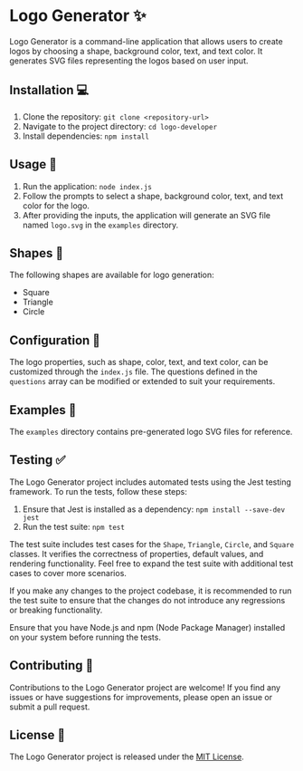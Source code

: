 # Logo Generator ✨

Logo Generator is a command-line application that allows users to create logos by choosing a shape, background color, text, and text color. It generates SVG files representing the logos based on user input. 

## Installation 💻

1. Clone the repository: `git clone <repository-url>`
2. Navigate to the project directory: `cd logo-developer`
3. Install dependencies: `npm install`

## Usage 🚀

1. Run the application: `node index.js`
2. Follow the prompts to select a shape, background color, text, and text color for the logo.
3. After providing the inputs, the application will generate an SVG file named `logo.svg` in the `examples` directory.

## Shapes 📐

The following shapes are available for logo generation:

- Square
- Triangle
- Circle

## Configuration 🔧

The logo properties, such as shape, color, text, and text color, can be customized through the `index.js` file. The questions defined in the `questions` array can be modified or extended to suit your requirements.

## Examples 👀

The `examples` directory contains pre-generated logo SVG files for reference.

## Testing ✅

The Logo Generator project includes automated tests using the Jest testing framework. To run the tests, follow these steps:

1. Ensure that Jest is installed as a dependency: `npm install --save-dev jest`
2. Run the test suite: `npm test`

The test suite includes test cases for the `Shape`, `Triangle`, `Circle`, and `Square` classes. It verifies the correctness of properties, default values, and rendering functionality. Feel free to expand the test suite with additional test cases to cover more scenarios.

If you make any changes to the project codebase, it is recommended to run the test suite to ensure that the changes do not introduce any regressions or breaking functionality.

Ensure that you have Node.js and npm (Node Package Manager) installed on your system before running the tests.

## Contributing 🙌

Contributions to the Logo Generator project are welcome! If you find any issues or have suggestions for improvements, please open an issue or submit a pull request.

## License 📜

The Logo Generator project is released under the [MIT License](LICENSE).

